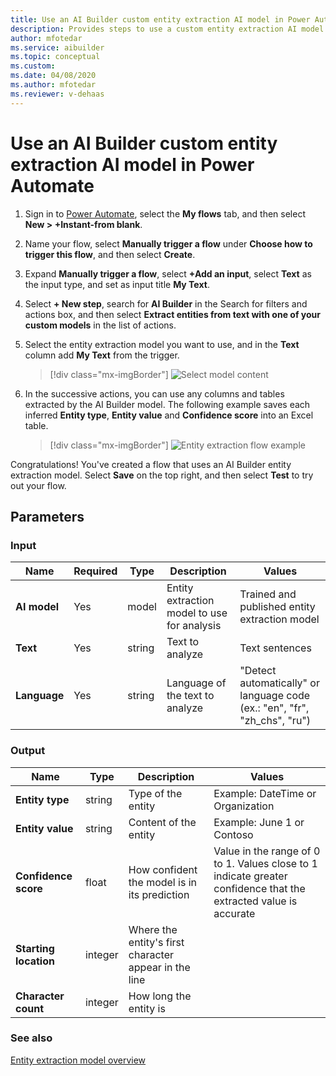 ```yaml
---
title: Use an AI Builder custom entity extraction AI model in Power Automate - AI Builder | Microsoft Docs
description: Provides steps to use a custom entity extraction AI model in Power Automate.
author: mfotedar
ms.service: aibuilder
ms.topic: conceptual
ms.custom: 
ms.date: 04/08/2020
ms.author: mfotedar
ms.reviewer: v-dehaas
---
```



# Use an AI Builder custom entity extraction AI model in Power Automate

1. Sign in to [Power Automate](https://flow.microsoft.com/), select the **My flows** tab, and then select **New > +Instant-from blank**.
1. Name your flow, select **Manually trigger a flow** under **Choose how to trigger this flow**, and then select **Create**.
1. Expand **Manually trigger a flow**, select **+Add an input**, select **Text** as the input type, and set as input title **My Text**.
1. Select **+ New step**, search for **AI Builder** in the Search for filters and actions box, and then select **Extract entities from text with one of your custom models** in the list of actions.
1. Select the entity extraction model you want to use, and in the **Text** column add **My Text** from the trigger.

    > [!div class="mx-imgBorder"]
    > ![Select model content](media/flow-eec-overview.png "Select model content")

1. In the successive actions, you can use any columns and tables extracted by the AI Builder model. The following example saves each inferred **Entity type**, **Entity value** and **Confidence score** into an Excel table.

    > [!div class="mx-imgBorder"]
    > ![Entity extraction flow example](media/flow-eec-example.png "Entity extraction flow example")

Congratulations! You've created a flow that uses an AI Builder entity extraction model. Select **Save** on the top right, and then select **Test** to try out your flow.

## Parameters

### Input

|Name |Required |Type |Description |Values |
|---------|---------|---------|---------|---------|
|**AI model** |Yes |model |Entity extraction model to use for analysis|Trained and published entity extraction model |
|**Text** |Yes |string |Text to analyze|Text sentences |
|**Language** |Yes |string |Language of the text to analyze|"Detect automatically" or language code (ex.: "en", "fr", "zh_chs", "ru") |

### Output

|Name |Type |Description |Values |
|---------|---------|---------|---------|
|**Entity type** |string |Type of the entity|Example: DateTime or Organization |
|**Entity value** |string |Content of the entity|Example: June 1 or Contoso |
|**Confidence score** |float |How confident the model is in its prediction|Value in the range of 0 to 1. Values close to 1 indicate greater confidence that the extracted value is accurate |
|**Starting location** |integer |Where the entity's first character appear in the line| |
|**Character count** |integer |How long the entity is| |


### See also

[Entity extraction model overview](entity-extraction-overview.md)

